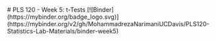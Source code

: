 #   P L S   1 2 0   -   W e e k   5 :   t - T e s t s      
 [ ! [ B i n d e r ] ( h t t p s : / / m y b i n d e r . o r g / b a d g e _ l o g o . s v g ) ] ( h t t p s : / / m y b i n d e r . o r g / v 2 / g h / M o h a m m a d r e z a N a r i m a n i U C D a v i s / P L S 1 2 0 - S t a t i s t i c s - L a b - M a t e r i a l s / b i n d e r - w e e k 5 )      
 
